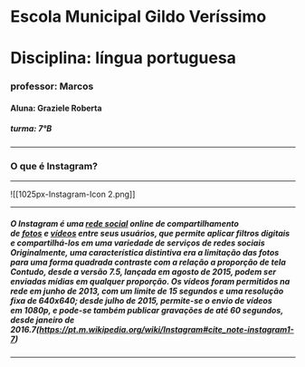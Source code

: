 # Escola Municipal Gildo Veríssimo

# Disciplina: língua portuguesa

### professor: Marcos

#### Aluna: Graziele Roberta 

##### turma: 7°B

---

### O que é Instagram?
___

![[1025px-Instagram-Icon 2.png]]

---

##### O **Instagram** é uma [rede social](https://pt.m.wikipedia.org/wiki/Rede_social_virtual "Rede social virtual") _online_ de compartilhamento de [fotos](https://pt.m.wikipedia.org/wiki/Fotos "Fotos") e [vídeos](https://pt.m.wikipedia.org/wiki/V%C3%ADdeos "Vídeos") entre seus usuários, que permite aplicar filtros digitais e compartilhá-los em uma variedade de serviços de redes sociais Originalmente, uma característica distintiva era a limitação das fotos para uma forma quadrada contraste com a relação a proporção de tela  Contudo, desde a versão 7.5, lançada em agosto de 2015, podem ser enviadas mídias em qualquer proporção. Os vídeos foram permitidos na rede em junho de 2013, com um limite de 15 segundos e uma resolução fixa de 640x640; desde julho de 2015, permite-se o envio de vídeos em 1080p, e pode-se também publicar gravações de até 60 segundos, desde janeiro de 2016.7(https://pt.m.wikipedia.org/wiki/Instagram#cite_note-instagram1-7)

---
